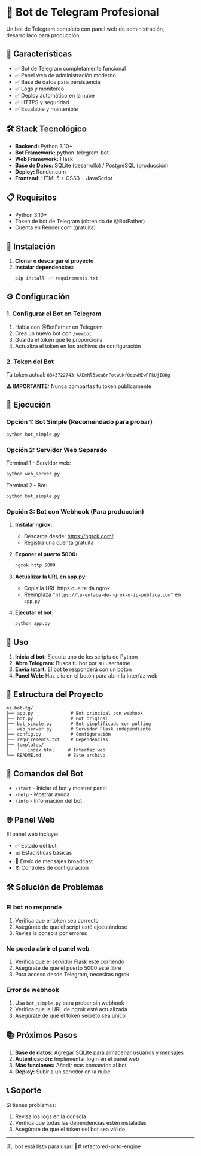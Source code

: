 # 🤖 Bot de Telegram Profesional

Un bot de Telegram completo con panel web de administración, desarrollado para producción.

## 🚀 Características

- ✅ Bot de Telegram completamente funcional
- ✅ Panel web de administración moderno
- ✅ Base de datos para persistencia
- ✅ Logs y monitoreo
- ✅ Deploy automático en la nube
- ✅ HTTPS y seguridad
- ✅ Escalable y mantenible

## 🛠️ Stack Tecnológico

- **Backend:** Python 3.10+
- **Bot Framework:** python-telegram-bot
- **Web Framework:** Flask
- **Base de Datos:** SQLite (desarrollo) / PostgreSQL (producción)
- **Deploy:** Render.com
- **Frontend:** HTML5 + CSS3 + JavaScript

## 📋 Requisitos

- Python 3.10+
- Token de bot de Telegram (obtenido de @BotFather)
- Cuenta en Render.com (gratuita)

## 🚀 Instalación

1. **Clonar o descargar el proyecto**
2. **Instalar dependencias:**
   ```bash
   pip install -r requirements.txt
   ```

## ⚙️ Configuración

### 1. Configurar el Bot en Telegram

1. Habla con @BotFather en Telegram
2. Crea un nuevo bot con `/newbot`
3. Guarda el token que te proporciona
4. Actualiza el token en los archivos de configuración

### 2. Token del Bot

Tu token actual: `8343722743:AAEmNl5sea6rFotwUKfQqowMEwPFkUjIO6g`

**⚠️ IMPORTANTE:** Nunca compartas tu token públicamente

## 🎯 Ejecución

### Opción 1: Bot Simple (Recomendado para probar)

```bash
python bot_simple.py
```

### Opción 2: Servidor Web Separado

Terminal 1 - Servidor web:
```bash
python web_server.py
```

Terminal 2 - Bot:
```bash
python bot_simple.py
```

### Opción 3: Bot con Webhook (Para producción)

1. **Instalar ngrok:**
   - Descarga desde: https://ngrok.com/
   - Registra una cuenta gratuita

2. **Exponer el puerto 5000:**
   ```bash
   ngrok http 5000
   ```

3. **Actualizar la URL en app.py:**
   - Copia la URL https que te da ngrok
   - Reemplaza `"https://tu-enlace-de-ngrok-o-ip-pública.com"` en `app.py`

4. **Ejecutar el bot:**
   ```bash
   python app.py
   ```

## 📱 Uso

1. **Inicia el bot:** Ejecuta uno de los scripts de Python
2. **Abre Telegram:** Busca tu bot por su username
3. **Envía /start:** El bot te responderá con un botón
4. **Panel Web:** Haz clic en el botón para abrir la interfaz web

## 📁 Estructura del Proyecto

```
mi-bot-tg/
├── app.py              # Bot principal con webhook
├── bot.py              # Bot original
├── bot_simple.py       # Bot simplificado con polling
├── web_server.py       # Servidor Flask independiente
├── config.py           # Configuración
├── requirements.txt    # Dependencias
├── templates/
│   └── index.html     # Interfaz web
└── README.md          # Este archivo
```

## 🔧 Comandos del Bot

- `/start` - Iniciar el bot y mostrar panel
- `/help` - Mostrar ayuda
- `/info` - Información del bot

## 🌐 Panel Web

El panel web incluye:
- ✅ Estado del bot
- 📊 Estadísticas básicas
- 💬 Envío de mensajes broadcast
- ⚙️ Controles de configuración

## 🛠️ Solución de Problemas

### El bot no responde
1. Verifica que el token sea correcto
2. Asegúrate de que el script esté ejecutándose
3. Revisa la consola por errores

### No puedo abrir el panel web
1. Verifica que el servidor Flask esté corriendo
2. Asegúrate de que el puerto 5000 esté libre
3. Para acceso desde Telegram, necesitas ngrok

### Error de webhook
1. Usa `bot_simple.py` para probar sin webhook
2. Verifica que la URL de ngrok esté actualizada
3. Asegúrate de que el token secreto sea único

## 📚 Próximos Pasos

1. **Base de datos:** Agregar SQLite para almacenar usuarios y mensajes
2. **Autenticación:** Implementar login en el panel web
3. **Más funciones:** Añadir más comandos al bot
4. **Deploy:** Subir a un servidor en la nube

## 📞 Soporte

Si tienes problemas:
1. Revisa los logs en la consola
2. Verifica que todas las dependencias estén instaladas
3. Asegúrate de que el token del bot sea válido

---

¡Tu bot está listo para usar! 🎉#   r e f a c t o r e d - o c t o - e n g i n e 
 
 
